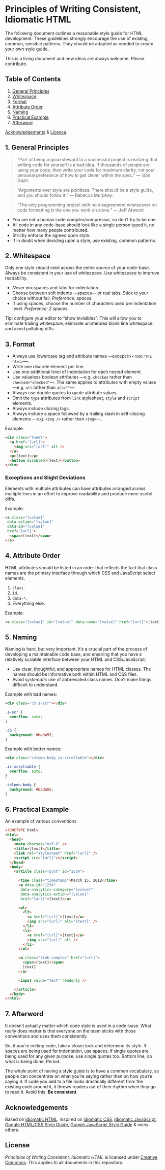 # Principles of Writing Consistent, Idiomatic HTML

The following document outlines a reasonable style guide for HTML development.
These guidelines strongly encourage the use of existing, common, sensible
patterns. They should be adapted as needed to create your own style guide.

This is a living document and new ideas are always welcome. Please contribute.


## Table of Contents

1. [General Principles](#general-principles)
2. [Whitespace](#whitespace)
3. [Format](#format)
4. [Attribute Order](#attribute-order)
5. [Naming](#naming)
6. [Practical Example](#example)
7. [Afterword](#afterword)

[Acknowledgements](#acknowledgements) & [License](#license).


<a name="general-principles"></a>
## 1. General Principles

<blockquote>
“Part of being a good steward to a successful project is realizing that
writing code for yourself is a bad idea. If thousands of people are using
your code, then write your code for maximum clarity, not your personal
preference of how to get clever within the spec.” — Idan Gazit.
</blockquote>

<blockquote>
“Arguments over style are pointless. There should be a style guide,
and you should follow it.” — Rebecca Murphey.
</blockquote>

<blockquote>
“The only programming project with no disagreement whatsoever on code
formatting is the one you work on alone.” — Jeff Atwood.
</blockquote>

* You are not a human code compiler/compressor, so don’t try to be one.
* All code in any code-base should look like a single person typed it, no
  matter how many people contributed.
* Strictly enforce the agreed upon style.
* If in doubt when deciding upon a style, use existing, common patterns.


<a name="whitespace"></a>
## 2. Whitespace

Only one style should exist across the entire source of your code-base. Always
be consistent in your use of whitespace. Use whitespace to improve readability.

* _Never_ mix spaces and tabs for indentation.
* Choose between soft indents —spaces— or real tabs. Stick to your choice
  without fail. _Preference: spaces_.
* If using spaces, choose the number of characters used per indentation level.
  _Preference: 2 spaces_.

Tip: configure your editor to “show invisibles”. This will allow you to
eliminate trailing whitespace, eliminate unintended blank line whitespace,
and avoid polluting diffs.


<a name="format"></a>
## 3. Format

* Always use lowercase tag and attribute names —except in `<!DOCTYPE html>`—.
* Write one discrete element per line.
* Use one additional level of indentation for each nested element.
* Use valueless boolean attributes —e.g. `checked` rather than
  `checked="checked"`—. The same applies to attributes with empty values
  —e.g. `alt` rather than `alt=""`—.
* Always use double quotes to quote attribute values.
* Omit the `type` attributes from `link` stylesheet, `style` and `script`
  elements.
* Always include closing tags.
* Always include a space followed by a trailing slash in self-closing elements
  —e.g. `<img />` rather than `<img>`—.

Example:

```html
<div class="tweet">
  <a href="[url]">
    <img src="[url]" alt />
  </a>
  <p>[text]</p>
  <button disabled>[text]</button>
</div>
```

### Exceptions and Slight Deviations

Elements with multiple attributes can have attributes arranged across multiple
lines in an effort to improve readability and produce more useful diffs.

Example:

```html
<a class="[value]"
 data-action="[value]"
 data-id="[value]"
 href="[url]">
  <span>[text]</span>
</a>
```


<a name="attribute-order"></a>
## 4. Attribute Order

HTML attributes should be listed in an order that reflects the fact that class
names are the primary interface through which CSS and JavaScript select
elements.

1. `class`.
2. `id`.
3. `data-*`.
4. Everything else.

Example:

````html
<a class="[value]" id="[value]" data-name="[value]" href="[url]">[text]</a>
````


<a name="naming"></a>
## 5. Naming

Naming is hard, but very important. It’s a crucial part of the process of
developing a maintainable code base, and ensuring that you have a relatively
scalable interface between your HTML and CSS/JavaScript.

* Use clear, thoughtful, and appropriate names for HTML classes. The names
  should be informative both within HTML and CSS files.
* Avoid _systematic_ use of abbreviated class names. Don’t make things
  difficult to understand.

Example with bad names:

```html
<div class="cb s-scr"></div>
```

```css
.s-scr {
  overflow: auto;
}

.cb {
  background: #bada55;
}
```

Example with better names:

```html
<div class="column-body is-scrollable"></div>
```

```css
.is-scrollable {
  overflow: auto;
}

.column-body {
  background: #bada55;
}
```


<a name="example"></a>
## 6. Practical Example

An example of various conventions.

```html
<!DOCTYPE html>
<html>
  <head>
    <meta charset="utf-8" />
    <title>[text]</title>
    <link rel="stylesheet" href="[url]" />
    <script src="[url]"></script>
  </head>
  <body>
    <article class="post" id="1234">

      <time class="timestamp">March 15, 2012</time>
      <a data-id="1234"
       data-analytics-category="[value]"
       data-analytics-action="[value]"
       href="[url]">[text]</a>

      <ul>
        <li>
          <a href="[url]">[text]</a>
          <img src="[url]" alt="[text]" />
        </li>
        <li>
          <a href="[url]">[text]</a>
          <img src="[url]" alt />
        </li>
      </ul>

      <a class="link-complex" href="[url]">
        <span>[text]</span>
        [text]
      </a>

      <input value="text" readonly />

    </article>
  </body>
</html>
```


<a name="afterword"></a>
## 7. Afterword

It doesn’t actually matter which code style is used in a code-base. What
really does matter is that everyone on the team sticks with those conventions
and uses them consistently.

So, if you’re editing code, take a closer look and determine its style. If
spaces are being used for indentation, use spaces; if single quotes are being
used for any given purpose, use single quotes too. Bottom line, do what is
being done. Period.

The whole point of having a style guide is to have a common vocabulary, so
people can concentrate on what you’re saying rather than on how you’re saying
it. If code you add to a file looks drastically different from the existing
code around it, it throws readers out of their rhythm when they go to read it.
Avoid this. __Be consistent__.


<a name="acknowledgements"></a>
## Acknowledgements

Based on [Idiomatic HTML](//github.com/necolas/idiomatic-html).
Inspired on [Idiomatic CSS](//github.com/necolas/idiomatic-css),
[Idiomatic JavaScript](//github.com/rwldrn/idiomatic.js),
[Google HTML/CSS Style Guide](//google-styleguide.googlecode.com/svn/trunk/htmlcssguide.xml),
[Google JavaScript Style Guide](//google-styleguide.googlecode.com/svn/trunk/javascriptguide.xml) &
many others.


<a name="license"></a>
## License

_Principles of Writing Consistent, Idiomatic HTML_ is licensed under
[Creative Commons](//creativecommons.org/licenses/by/3.0/).
This applies to all documents in this repository.